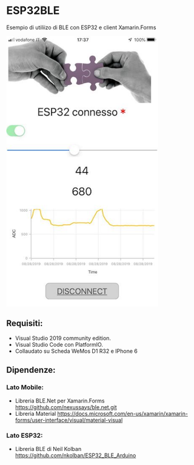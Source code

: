 # ESP32BLE
Esempio di utiliizo di BLE con ESP32 e client Xamarin.Forms

<img src="Xamarin/Basic/ESP32BLE.iOS/Resources/ScreenShot.jpg" width="400" />

## Requisiti:
- Visual Studio 2019 community edition.
- Visual Studio Code con PlatformIO. 
- Collaudato su Scheda WeMos D1 R32 e IPhone 6

## Dipendenze:
### Lato Mobile: 
- Libreria BLE.Net per Xamarin.Forms https://github.com/nexussays/ble.net.git
- Libreria Material https://docs.microsoft.com/en-us/xamarin/xamarin-forms/user-interface/visual/material-visual

### Lato ESP32: 
- Libreria BLE di Neil Kolban https://github.com/nkolban/ESP32_BLE_Arduino
